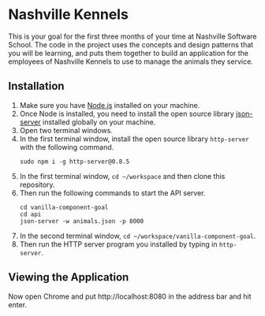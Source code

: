 # Nashville Kennels

This is your goal for the first three months of your time at Nashville Software School. The code in the project uses the concepts and design patterns that you will be learning, and puts them together to build an application for the employees of Nashville Kennels to use to manage the animals they service.

## Installation

1. Make sure you have [Node.js](https://nodejs.org) installed on your machine.
1. Once Node is installed, you need to install the open source library [json-server](https://www.npmjs.com/package/json-server) installed globally on your machine.
1. Open two terminal windows.
1. In the first terminal window, install the open source library `http-server` with the following command.
    ```
    sudo npm i -g http-server@0.8.5
    ```
1. In the first terminal window, `cd ~/workspace` and then clone this repository.
1. Then run the following commands to start the API server.
    ```
    cd vanilla-component-goal
    cd api
    json-server -w animals.json -p 8000
    ```
1. In the second terminal window, `cd ~/workspace/vanilla-component-goal`.
1. Then run the HTTP server program you installed by typing in `http-server`.

## Viewing the Application

Now open Chrome and put http://localhost:8080 in the address bar and hit enter.

